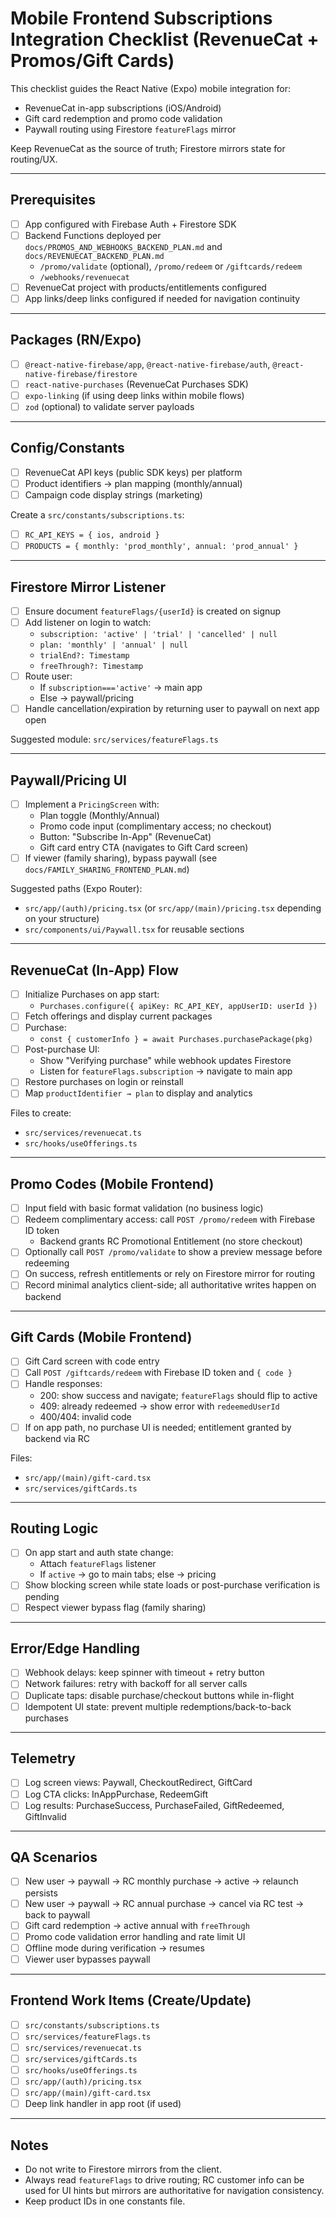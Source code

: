 # Mobile Frontend Subscriptions Integration Checklist (RevenueCat + Promos/Gift Cards)

This checklist guides the React Native (Expo) mobile integration for:
- RevenueCat in-app subscriptions (iOS/Android)
- Gift card redemption and promo code validation
- Paywall routing using Firestore `featureFlags` mirror

Keep RevenueCat as the source of truth; Firestore mirrors state for routing/UX.

---

## Prerequisites
- [ ] App configured with Firebase Auth + Firestore SDK
- [ ] Backend Functions deployed per `docs/PROMOS_AND_WEBHOOKS_BACKEND_PLAN.md` and `docs/REVENUECAT_BACKEND_PLAN.md`
  - `/promo/validate` (optional), `/promo/redeem` or `/giftcards/redeem`
  - `/webhooks/revenuecat`
- [ ] RevenueCat project with products/entitlements configured
- [ ] App links/deep links configured if needed for navigation continuity

---

## Packages (RN/Expo)
- [ ] `@react-native-firebase/app`, `@react-native-firebase/auth`, `@react-native-firebase/firestore`
- [ ] `react-native-purchases` (RevenueCat Purchases SDK)
- [ ] `expo-linking` (if using deep links within mobile flows)
- [ ] `zod` (optional) to validate server payloads

---

## Config/Constants
- [ ] RevenueCat API keys (public SDK keys) per platform
- [ ] Product identifiers → plan mapping (monthly/annual)
- [ ] Campaign code display strings (marketing)

Create a `src/constants/subscriptions.ts`:
- [ ] `RC_API_KEYS = { ios, android }`
- [ ] `PRODUCTS = { monthly: 'prod_monthly', annual: 'prod_annual' }`

---

## Firestore Mirror Listener
- [ ] Ensure document `featureFlags/{userId}` is created on signup
- [ ] Add listener on login to watch:
  - `subscription: 'active' | 'trial' | 'cancelled' | null`
  - `plan: 'monthly' | 'annual' | null`
  - `trialEnd?: Timestamp`
  - `freeThrough?: Timestamp`
- [ ] Route user:
  - If `subscription==='active'` → main app
  - Else → paywall/pricing
- [ ] Handle cancellation/expiration by returning user to paywall on next app open

Suggested module: `src/services/featureFlags.ts`

---

## Paywall/Pricing UI
- [ ] Implement a `PricingScreen` with:
  - Plan toggle (Monthly/Annual)
  - Promo code input (complimentary access; no checkout)
  - Button: "Subscribe In-App" (RevenueCat)
  - Gift card entry CTA (navigates to Gift Card screen)
- [ ] If viewer (family sharing), bypass paywall (see `docs/FAMILY_SHARING_FRONTEND_PLAN.md`)

Suggested paths (Expo Router):
- `src/app/(auth)/pricing.tsx` (or `src/app/(main)/pricing.tsx` depending on your structure)
- `src/components/ui/Paywall.tsx` for reusable sections

---

## RevenueCat (In-App) Flow
- [ ] Initialize Purchases on app start:
  - `Purchases.configure({ apiKey: RC_API_KEY, appUserID: userId })`
- [ ] Fetch offerings and display current packages
- [ ] Purchase:
  - `const { customerInfo } = await Purchases.purchasePackage(pkg)`
- [ ] Post-purchase UI:
  - Show "Verifying purchase" while webhook updates Firestore
  - Listen for `featureFlags.subscription` → navigate to main app
- [ ] Restore purchases on login or reinstall
- [ ] Map `productIdentifier → plan` to display and analytics

Files to create:
- `src/services/revenuecat.ts`
- `src/hooks/useOfferings.ts`

---

## Promo Codes (Mobile Frontend)
- [ ] Input field with basic format validation (no business logic)
- [ ] Redeem complimentary access: call `POST /promo/redeem` with Firebase ID token
  - Backend grants RC Promotional Entitlement (no store checkout)
- [ ] Optionally call `POST /promo/validate` to show a preview message before redeeming
- [ ] On success, refresh entitlements or rely on Firestore mirror for routing
- [ ] Record minimal analytics client-side; all authoritative writes happen on backend

---

## Gift Cards (Mobile Frontend)
- [ ] Gift Card screen with code entry
- [ ] Call `POST /giftcards/redeem` with Firebase ID token and `{ code }`
- [ ] Handle responses:
  - 200: show success and navigate; `featureFlags` should flip to active
  - 409: already redeemed → show error with `redeemedUserId`
  - 400/404: invalid code
- [ ] If on app path, no purchase UI is needed; entitlement granted by backend via RC

Files:
- `src/app/(main)/gift-card.tsx`
- `src/services/giftCards.ts`

---

## Routing Logic
- [ ] On app start and auth state change:
  - Attach `featureFlags` listener
  - If `active` → go to main tabs; else → pricing
- [ ] Show blocking screen while state loads or post-purchase verification is pending
- [ ] Respect viewer bypass flag (family sharing)

---

## Error/Edge Handling
- [ ] Webhook delays: keep spinner with timeout + retry button
- [ ] Network failures: retry with backoff for all server calls
- [ ] Duplicate taps: disable purchase/checkout buttons while in-flight
- [ ] Idempotent UI state: prevent multiple redemptions/back-to-back purchases

---

## Telemetry
- [ ] Log screen views: Paywall, CheckoutRedirect, GiftCard
- [ ] Log CTA clicks: InAppPurchase, RedeemGift
- [ ] Log results: PurchaseSuccess, PurchaseFailed, GiftRedeemed, GiftInvalid

---

## QA Scenarios
- [ ] New user → paywall → RC monthly purchase → active → relaunch persists
- [ ] New user → paywall → RC annual purchase → cancel via RC test → back to paywall
- [ ] Gift card redemption → active annual with `freeThrough`
- [ ] Promo code validation error handling and rate limit UI
- [ ] Offline mode during verification → resumes
- [ ] Viewer user bypasses paywall

---

## Frontend Work Items (Create/Update)
- [ ] `src/constants/subscriptions.ts`
- [ ] `src/services/featureFlags.ts`
- [ ] `src/services/revenuecat.ts`
- [ ] `src/services/giftCards.ts`
- [ ] `src/hooks/useOfferings.ts`
- [ ] `src/app/(auth)/pricing.tsx`
- [ ] `src/app/(main)/gift-card.tsx`
- [ ] Deep link handler in app root (if used)

---

## Notes
- Do not write to Firestore mirrors from the client.
- Always read `featureFlags` to drive routing; RC customer info can be used for UI hints but mirrors are authoritative for navigation consistency.
- Keep product IDs in one constants file.
